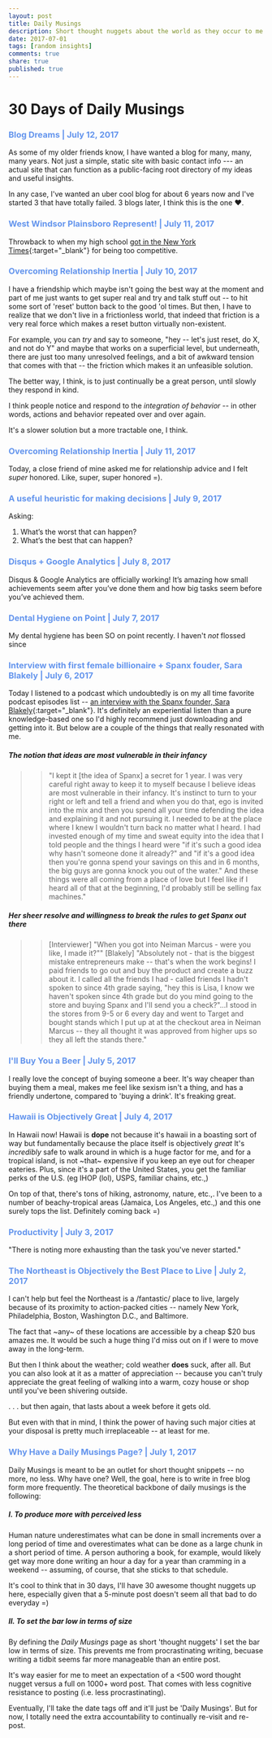 ```yaml
---
layout: post
title: Daily Musings
description: Short thought nuggets about the world as they occur to me.
date: 2017-07-01
tags: [random insights]
comments: true
share: true
published: true
---
```


# 30 Days of Daily Musings


<h3 style="color:#6495ed;"> Blog Dreams | July 12, 2017 </h3>

As some of my older friends know, I have wanted a blog for many, many, many years. Not just a simple, static site with basic contact info --- an actual site that can function as a public-facing root directory of my ideas and useful insights. 

In any case, I've wanted an uber cool blog for about 6 years now and I've started 3 that have totally failed. 3 blogs later, I think this is the one ❤️.

<h3 style="color:#6495ed;"> West Windsor Plainsboro Represent! | July 11, 2017 </h3>

Throwback to when my high school [got in the New York Times](https://www.nytimes.com/2015/12/26/nyregion/reforms-to-ease-students-stress-divide-a-new-jersey-school-district.html?mcubz=2){:target="_blank"} for being too competitive.

<h3 style="color:#6495ed;"> Overcoming Relationship Inertia | July 10, 2017 </h3>

I have a friendship which maybe isn't going the best way at the moment and part of me just wants to get super real and try and talk stuff out -- to hit some sort of 'reset' button back to the good 'ol times. But then, I have to realize that we don't live in a frictionless world, that indeed that friction is a very real force which makes a reset button virtually non-existent. 

For example, you can *try* and say to someone, "hey -- let's just reset, do X, and not do Y" and maybe that works on a superficial level, but underneath, there are just too many unresolved feelings, and a bit of awkward tension that comes with that -- the friction which makes it an unfeasible solution.

The better way, I think, is to just continually be a great person, until slowly they respond in kind. 

I think people notice and respond to the *integration of behavior* -- in other words, actions and behavior repeated over and over again. 

It's a slower solution but a more tractable one, I think.

<h3 style="color:#6495ed;"> Overcoming Relationship Inertia | July 11, 2017 </h3>

Today, a close friend of mine asked me for relationship advice and I felt *super* honored. Like, super, super honored =). 

<h3 style="color:#6495ed;"> A useful heuristic for making decisions | July 9, 2017 </h3>

Asking:
1) What’s the worst that can happen?
2) What’s the best that can happen?

<h3 style="color:#6495ed;"> Disqus + Google Analytics | July 8, 2017 </h3>

Disqus & Google Analytics are officially working! It’s amazing how small achievements seem after you’ve done them and how big tasks seem before you’ve achieved them. 

<h3 style="color:#6495ed;"> Dental Hygiene on Point | July 7, 2017 </h3>

My dental hygiene has been SO on point recently. I haven't *not* flossed since 
<h3 style="color:#6495ed;"> Interview with first female billionaire + Spanx fouder, Sara Blakely | July 6, 2017 </h3>

Today I listened to a podcast which undoubtedly is on my all time favorite podcast episodes list -- [an interview with the Spanx founder, Sara Blakely](http://one.npr.org/?sharedMediaId=493169696:493311384){:target="_blank"}. It's definitely an experiential listen than a pure knowledge-based one so I'd highly recommend just downloading and getting into it. But below are a couple of the things that really resonated with me. 

##### The notion that ideas are most vulnerable in their infancy

 > > "I kept it [the idea of Spanx] a secret for 1 year. I was very careful right away to keep it to myself because I believe ideas are most vulnerable in their infancy. It's instinct to turn to your right or left and tell a friend and when you do that, ego is invited into the mix and then you spend all your time defending the idea and explaining it and not pursuing it. I needed to be at the place where I knew I wouldn't turn back no matter what I heard. I had invested enough of my time and sweat equity into the idea that I told people and the things I heard were "if it's such a good idea why hasn't someone done it already?" and "if it's a good idea then you're gonna spend your savings on this and in 6 months, the big guys are gonna knock you out of the water." And these things were all coming from a place of love but I feel like if I heard all of that at the beginning, I'd probably still be selling fax machines." 

##### Her sheer resolve and willingness to break the rules to get Spanx out there
> > [Interviewer] "When you got into Neiman Marcus - were you like, I made it?""
> > [Blakely] "Absolutely not - that is the biggest mistake entrepreneurs make -- that's when the work begins! I paid friends to go out and buy the product and create a buzz about it.
I called all the friends I had - called friends I hadn't spoken to since 4th grade saying, "hey this is Lisa, I  know we haven't spoken since 4th grade but do you mind going to the store and buying Spanx and I'll send you a check?"...I stood in the stores from 9-5 or 6 every day and went to Target and bought stands which I put up at at the checkout area in Neiman Marcus -- they all thought it was approved from higher ups so they all left the stands there." 


<h3 style="color:#6495ed;"> I'll Buy You a Beer | July 5, 2017 </h3>

I really love the concept of buying someone a beer. It's way cheaper than buying them a meal, makes me feel like sexism isn't a thing, and has a friendly undertone, compared to 'buying a drink'. It's freaking great.

<h3 style="color:#6495ed;"> Hawaii is Objectively Great | July 4, 2017 </h3>

In Hawaii now! Hawaii is __dope__ not because it's hawaii in a boasting sort of way but fundamentally because the place itself is objectively _great_ It's *incredibly* safe to walk around in which is a huge factor for me, and for a tropical island, is not ~that~ expensive if you keep an eye out for cheaper eateries. Plus, since it's a part of the United States, you get the familiar perks of the U.S. (eg IHOP (lol), USPS, familiar chains, etc.,) 

On top of that, there's tons of hiking, astronomy, nature, etc.,. I've been to a number of beachy-tropical areas (Jamaica, Los Angeles, etc.,) and this one surely tops the list. Definitely coming back =) 

<h3 style="color:#6495ed;"> Productivity | July 3, 2017 </h3>

"There is noting more exhausting than the task you've never started."

<h3 style="color:#6495ed;"> The Northeast is Objectively the Best Place to Live | July 2, 2017 </h3>

I can't help but feel the Northeast is a /fantastic/ place to live, largely because of its proximity to action-packed cities -- namely New York, Philadelphia, Boston, Washington D.C., and Baltimore. 

The fact that ~any~ of these locations are accessible by a cheap $20 bus amazes me. It would be such a huge thing I'd miss out on if I were to move away in the long-term. 

But then I think about the weather; cold weather __does__ suck, after all. But you can also look at it as a matter of appreciation -- because you can't truly appreciate the great feeling of walking into a warm, cozy house or shop until you've been shivering outside.

. . . but then again, that lasts about a week before it gets old. 

But even with that in mind, I think the power of having such major cities at your disposal is pretty much irreplaceable -- at least for me. 

<h3 style="color:#6495ed;"> Why Have a Daily Musings Page? | July 1, 2017 </h3>

Daily Musings is meant to be an outlet for short thought snippets -- no more, no less. 
Why have one? Well, the goal, here is to write in free blog form more frequently. The theoretical backbone of daily musings is the following: 

##### I. To produce more with perceived less
Human nature underestimates what can be done in small increments over a long period of time and overestimates what can be done as a large chunk in a short period of time. A person authoring a book, for example, would likely get way more done writing an hour a day for a year than cramming in a weekend -- assuming, of course, that she sticks to that schedule. 

It's cool to think that in 30 days, I'll have 30 awesome thought nuggets up here, especially given that a 5-minute post doesn't seem all that bad to do everyday =)

##### II. To set the bar low in terms of size
By defining the *Daily Musings* page as short 'thought nuggets' I set the bar low in terms of size. This prevents me from procrastinating writing, becuase writing a tidbit seems far more manageable than an entire post. 

It's way easier for me to meet an expectation of a <500 word thought nugget versus a full on 1000+ word post. That comes with less cognitive resistance to posting (i.e. less procrastinating). 

Eventually, I'll take the date tags off and it'll just be 'Daily Musings'. But for now, I totally need the extra accountability to continually re-visit and re-post.